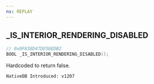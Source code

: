 ```yaml
---
ns: REPLAY
---
```

## _IS_INTERIOR_RENDERING_DISABLED

```c
// 0x0F838D47DE58EDB2
BOOL _IS_INTERIOR_RENDERING_DISABLED();
```

Hardcoded to return false.

```
NativeDB Introduced: v1207
```

